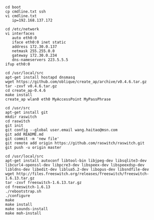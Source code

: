     cd boot
    cp cmdline.txt ssh
    vi cmdline.txt
       ip=192.168.137.172

    cd /etc/network
    vi interfaces
       auto eth0:0
       iface eth0:0 inet static
       address 172.30.0.137
       netmask 255.255.0.0
       gateway 172.30.0.234
       dns-nameservers 223.5.5.5
    ifup eth0:0

    cd /usr/local/src
    apt-get install hostapd dnsmasq
    wget https://github.com/oblique/create_ap/archive/v0.4.6.tar.gz
    tar -zxvf v0.4.6.tar.gz
    cd create_ap-0.4.6
    make install
    create_ap wlan0 eth0 MyAccessPoint MyPassPhrase

    cd /usr/src
    apt-get install git
    mkdir raswitch
    cd raswitch
    git init
    git config --global user.email wang.haitao@msn.com
    git add README.md
    git commit -m 'new file'
    git remote add origin https://github.com/raswitch/raswitch.git 
    git push -u origin master

    cd /usr/local/src
    apt-get install autoconf libtool-bin libjpeg-dev libsqlite3-dev libcurl4-openssl-dev libpcre3-dev libspeex-dev libspeexdsp-dev libldns-dev libedit-dev liblua5.2-dev libopus-dev libsndfile-dev
    wget http://files.freeswitch.org/releases/freeswitch/freeswitch-1.6.13.tar.gz
    tar -zxvf freeswitch-1.6.13.tar.gz
    cd freeswitch-1.6.13
    ./rebootstrap.sh
    ./configure
    make
    make install
    make sounds-install
    make moh-install

